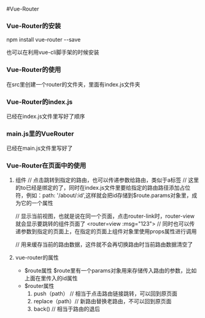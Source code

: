 #Vue-Router
### Vue-Router的安装

npm install vue-router --save

也可以在利用vue-cli脚手架的时候安装

### Vue-Router的使用

在src里创建一个router的文件夹，里面有index.js文件夹

### Vue-Router的index.js

已经在index.js文件里写好了顺序

### main.js里的VueRouter
已经在main.js文件里写好了

### Vue-Router在页面中的使用

1. 组件
   <router-link to='/about'></router-link> // 点击跳转到指定的路由，也可以传递参数给路由，类似于a标签
   <router-link :to='`/about/$(msg.id)`'> // 这里的to已经是绑定的了，同时在index.js文件里要给指定的路由路径添加占位符，例如：path: '/about/:id',这样就会把id存储到$route.params对象里，成为它的一个属性


   <router-view></router-view> // 显示当前视图，也就是说在同一个页面，点击router-link时，router-view就会显示要跳转的组件页面了
   <router=view :msg="123"></router-view> // 同时也可以传递参数到指定的页面上，在指定的页面上组件对象里使用props属性进行调用

   <keep-alive>
       <router-view></router-view>         // <keep-alive> 用来缓存当前的路由数据，这件就不会再切换路由时当前路由数据清空了
   </keep-alice>  

   
2. vue-router的属性
   * $route属性
      $route里有一个params对象用来存储传入路由的参数，比如上面在<router-link>里传入的id属性
   * $router属性
      1. push（path） // 相当于点击路由链接跳转，可以回到原页面
      2. replace（path）// 新路由替换老路由，不可以回到原页面
      3. back() // 相当于路由的退后
